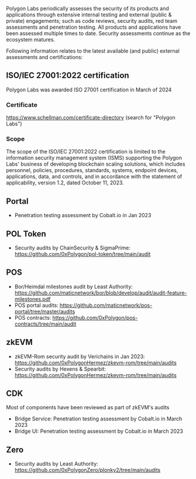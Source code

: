 Polygon Labs periodically assesses the security of its products and applications through extensive internal testing and external (public & private) engagements; such as code reviews, security audits, red team assessments and penetration testing. All products and applications have been assessed multiple times to date. Security assessments continue as the ecosystem matures.

Following information relates to the latest available (and public) external assessments and certifications:

## ISO/IEC 27001:2022 certification

Polygon Labs was awarded ISO 27001 certification in March of 2024

### Certificate 
https://www.schellman.com/certificate-directory (search for "Polygon Labs")

### Scope
The scope of the ISO/IEC 27001:2022 certification is limited to the information security management system (ISMS) supporting the Polygon Labs' business of developing blockchain scaling solutions, which includes personnel, policies, procedures, standards, systems, endpoint devices, applications, data, and controls, and in accordance with the statement of applicability, version 1.2, dated October 11, 2023.

## Portal

 - Penetration testing assessment by Cobalt.io in Jan 2023

## POL Token
 
 - Security audits by ChainSecurity & SigmaPrime: https://github.com/0xPolygon/pol-token/tree/main/audit

## POS
 
 - Bor/Heimdal milestones audit by Least Authority: https://github.com/maticnetwork/bor/blob/develop/audit/audit-feature-milestones.pdf
 - POS portal audits: https://github.com/maticnetwork/pos-portal/tree/master/audits
 - POS contracts: https://github.com/0xPolygon/pos-contracts/tree/main/audit 

## zkEVM
 
 - zkEVM-Rom security audit by Verichains in Jan 2023: https://github.com/0xPolygonHermez/zkevm-rom/tree/main/audits
 - Security audits by Hexens & Spearbit: https://github.com/0xPolygonHermez/zkevm-rom/tree/main/audits

## CDK
Most of components have been reviewed as part of zkEVM's audits

 - Bridge Service: Penetration testing assessment by Cobalt.io in March 2023
 - Bridge UI: Penetration testing assessment by Cobalt.io in March 2023

## Zero

 - Security audits by Least Authority: https://github.com/0xPolygonZero/plonky2/tree/main/audits 
